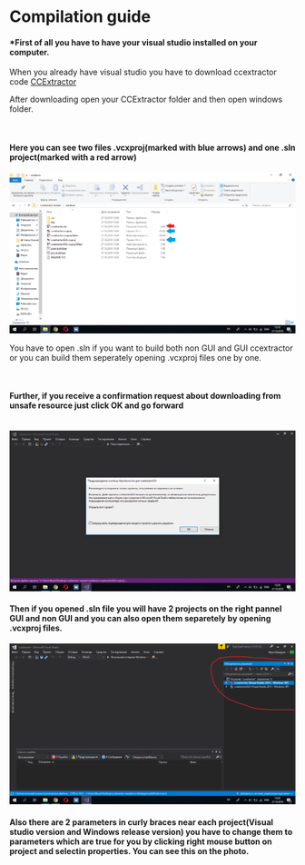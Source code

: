 <h1>Compilation guide</h1>
<h4>*First of all you have to have your visual studio installed on your computer.</h4>

<p>When you already have visual studio you have to download ccextractor code <a href="https://github.com/CCExtractor/ccextractor/">CCExtractor</a></p>
  
<p>After downloading open your CCExtractor folder and then open windows folder.</p>
<br>
<h4>Here you can see two files .vcxproj(marked with blue arrows) and one .sln project(marked with a red arrow)</h4>

<img src="img/1.png">

<br>

<p>You have to open .sln if you want to build both non GUI and GUI ccextractor or you can build them seperately opening .vcxproj files one by one.</p>

<br>

<h4>Further, if you receive a confirmation request about downloading from unsafe resource just click OK and go forward</h4>
<br>
<img src="img/2.png">

<br>
<h4>Then if you opened .sln file you will have 2 projects on the right pannel GUI and non GUI and you can also open them separetely by opening .vcxproj files.</h4>

<img src="img/3.png">

<br>
<h4>Also there are 2 parameters in curly braces near each project(Visual studio version and Windows release version) you have to change them to parameters which are true for you by clicking right mouse button on project and selectin properties. You can see this on the photo.
</h4>

